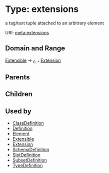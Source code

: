 
# Type: extensions


a tag/text tuple attached to an arbitrary element

URI: [meta:extensions](https://w3id.org/biolink/biolinkml/meta/extensions)


## Domain and Range

[Extensible](Extensible.md) ->  <sub>0..*</sub> [Extension](Extension.md)

## Parents


## Children


## Used by

 * [ClassDefinition](ClassDefinition.md)
 * [Definition](Definition.md)
 * [Element](Element.md)
 * [Extensible](Extensible.md)
 * [Extension](Extension.md)
 * [SchemaDefinition](SchemaDefinition.md)
 * [SlotDefinition](SlotDefinition.md)
 * [SubsetDefinition](SubsetDefinition.md)
 * [TypeDefinition](TypeDefinition.md)
